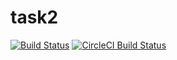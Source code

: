# task2
[![Build Status](https://travis-ci.org/travis-ci/travis-web.svg?branch=master)](https://travis-ci.org/travis-ci/travis-web)
[![CircleCI Build Status](https://circleci.com/gh/Weadf/task2.svg?style=shield)](https://circleci.com/gh/Weadf/task2)